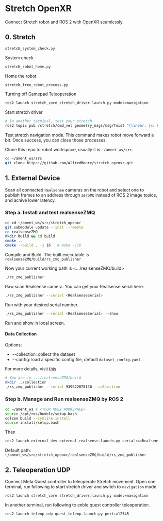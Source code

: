 # Stretch OpenXR

Connect Stretch robot and ROS 2 with OpenXR seamlessly.

## 0. Stretch
```bash
stretch_system_check.py
```
System check

```bash
stretch_robot_home.py
```
Home the robot

```bash
stretch_free_robot_process.py
```
Turning off Gamepad Teleoperation

```bash
ros2 launch stretch_core stretch_driver.launch.py mode:=navigation
```
Start stretch driver

```bash
# In another terminal, test your stretch
ros2 topic pub /stretch/cmd_vel geometry_msgs/msg/Twist "{linear: {x: 0.1, y: 0.0, z: 0.0}, angular: {x: 0.0, y: 0.0, z: 0.0}}" --once
```
Test stretch navigation mode. This command makes robot move forward a bit. Once success, you can close those processes.

Clone this repo to robot workspace, usually it is `~/ament_ws/src`.
```bash
cd ~/ament_ws/src
git clone https://github.com/AlfredMoore/stretch_openxr.git
```

## 1. External Device
Scan all connected `Realsense` cameras on the robot and select one to publish frames to an address through `ZeroMQ` instead of ROS 2 image topics, and achive lower latency.

### Step a. Install and test realsenseZMQ
```bash
cd cd ~/ament_ws/src/stretch_openxr
git submodule update --init --remote
cd realsenseZMQ
mkdir build && cd build
cmake ..
cmake --build . -j 16   # make -j16
```
Compile and Build. The built executable is `realsenseZMQ/build/rs_zmq_publisher`

Now your current working path is <.../realsenseZMQ/build>

```bash
./rs_zmq_publisher
```
Raw scan Realsense camera. You can get your Realsense serial here.

```bash
./rs_zmq_publisher --serial <RealsenseSerial>
```
Run with your desired serial number.

```bash
./rs_zmq_publisher --serial <RealsenseSerial> --show
```
Run and show in local screen.

#### Data Collection
Options:
 * --collection: collect the dataset
 * --config: load a specific config file, default `dataset_config.yaml`

For more details, visit [this](https://github.com/AlfredMoore/realsenseZMQ/tree/main)

```bash
# You are in .../realsenseZMQ/build
mkdir ../collection
./rs_zmq_publisher --serial 939622075130 --collection
```

### Step b. Manage and Run realsenseZMQ by ROS 2
```bash
cd ~/ament_ws # <YOUR ROS2 WORKSPACE>
source /opt/ros/humble/setup.bash
colcon build --symlink-install
source install/setup.bash
```
Then
```bash
ros2 launch external_dev external_realsense.launch.py serial:=<RealsenseSerial> path:=<path to realsenseZMQ/build/rs_zmq_publisher>
```
Default path: `~/ament_ws/src/stretch_openxr/realsenseZMQ/build/rs_zmq_publisher`

## 2. Teleoperation UDP
Connect Meta Quest controller to teleoperate Stretch movement.
Open one terminal, run following to start stretch driver and switch to `navigation` mode
```bash
ros2 launch stretch_core stretch_driver.launch.py mode:=navigation
```

In another terminal, run following to enble quest controller teleoperation.
```bash
ros2 launch teleop_udp quest_teleop.launch.py port:=12345
```
